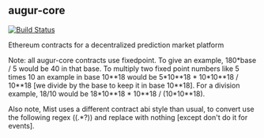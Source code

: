 augur-core
----------

[![Build Status](https://travis-ci.org/AugurProject/augur-core.svg)](https://travis-ci.org/AugurProject/augur-core)

Ethereum contracts for a decentralized prediction market platform

Note: all augur-core contracts use fixedpoint.  To give an example, 180\*base / 5 would be 40 in that base.
To multiply two fixed point numbers like 5 times 10 an example in base 10\*\*18 would be 5\*10\*\*18 \* 10\*10\*\*18 / 10\*\*18
[we divide by the base to keep it in base 10\*\*18].  For a division example, 18/10 would be 18\*10\*\*18 \* 10\*\*18 / (10\*10\*\*18).

Also note, Mist uses a different contract abi style than usual, to convert use the following regex \((.\*?)\) and replace with nothing [except don't do it for events].
